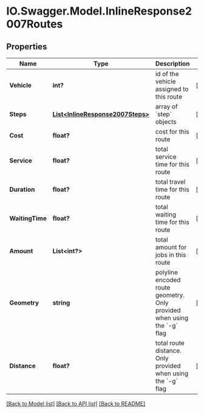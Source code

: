 # IO.Swagger.Model.InlineResponse2007Routes
## Properties

Name | Type | Description | Notes
------------ | ------------- | ------------- | -------------
**Vehicle** | **int?** | id of the vehicle assigned to this route | [optional] 
**Steps** | [**List&lt;InlineResponse2007Steps&gt;**](InlineResponse2007Steps.md) | array of &#x60;step&#x60; objects | [optional] 
**Cost** | **float?** | cost for this route | [optional] 
**Service** | **float?** | total service time for this route | [optional] 
**Duration** | **float?** | total travel time for this route | [optional] 
**WaitingTime** | **float?** | total waiting time for this route | [optional] 
**Amount** | **List&lt;int?&gt;** | total amount for jobs in this route | [optional] 
**Geometry** | **string** | polyline encoded route geometry. Only provided when using the &#x60;-g&#x60; flag | [optional] 
**Distance** | **float?** | total route distance. Only provided when using the &#x60;-g&#x60; flag | [optional] 

[[Back to Model list]](../README.md#documentation-for-models) [[Back to API list]](../README.md#documentation-for-api-endpoints) [[Back to README]](../README.md)


